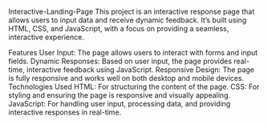 Interactive-Landing-Page
This project is an interactive response page that allows users to input data and receive dynamic feedback. It’s built using HTML, CSS, and JavaScript, with a focus on providing a seamless, interactive experience.

Features
User Input: The page allows users to interact with forms and input fields.
Dynamic Responses: Based on user input, the page provides real-time, interactive feedback using JavaScript.
Responsive Design: The page is fully responsive and works well on both desktop and mobile devices.
Technologies Used
HTML: For structuring the content of the page.
CSS: For styling and ensuring the page is responsive and visually appealing.
JavaScript: For handling user input, processing data, and providing interactive responses in real-time.
